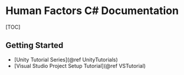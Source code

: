 # Human Factors C# Documentation

[TOC]

## Getting Started
- [Unity Tutorial Series](@ref UnityTutorials)
- [Visual Studio Project Setup Tutorial](@ref VSTutorial)
